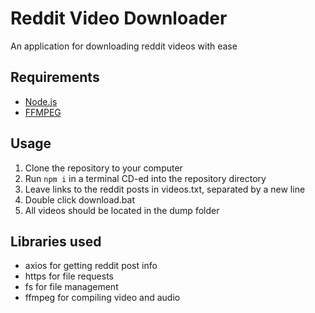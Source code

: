 # Reddit Video Downloader
An application for downloading reddit videos with ease

## Requirements
* [Node.js](https://nodejs.org)
* [FFMPEG](https://ffmpeg.org/download.html)

## Usage
1. Clone the repository to your computer
2. Run `npm i` in a terminal CD-ed into the repository directory
3. Leave links to the reddit posts in videos.txt, separated by a new line
4. Double click download.bat
5. All videos should be located in the dump folder

## Libraries used
* axios for getting reddit post info
* https for file requests
* fs for file management
* ffmpeg for compiling video and audio
